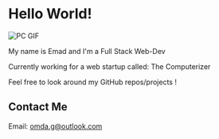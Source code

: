 # Hello World!

![PC GIF](https://cdnb.artstation.com/p/assets/images/images/024/538/827/original/pixel-jeff-clipa-s.gif?1582740711)

My name is Emad and I'm a Full Stack Web-Dev

Currently working for a web startup called: The Computerizer

Feel free to look around my GitHub repos/projects !

## Contact Me

Email: <omda.g@outlook.com>

